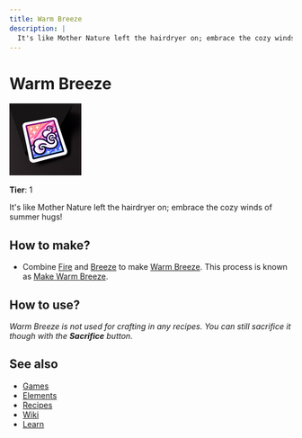 ```yaml
---
title: Warm Breeze
description: |
  It's like Mother Nature left the hairdryer on; embrace the cozy winds of summer hugs!
---
```

# Warm Breeze

![](../images/item.warmbreeze.png)

**Tier**: 1

It's like Mother Nature left the hairdryer on; embrace the cozy winds of summer hugs!

## How to make?

* Combine [Fire](/wiki/elements/fire) and [Breeze](/wiki/elements/breeze) to make [Warm Breeze](/wiki/elements/warm-breeze). This process is known as [Make Warm Breeze](/wiki/recipes/make-warm-breeze).

## How to use?

_Warm Breeze is not used for crafting in any recipes. You can still sacrifice it though with the **Sacrifice** button._

## See also

* [Games](/wiki/games)
* [Elements](/wiki/elements)
* [Recipes](/wiki/recipes)
* [Wiki](/wiki/index)
* [Learn](/learn/index)